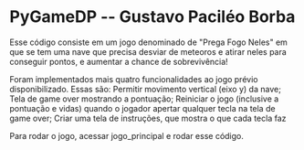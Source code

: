 # PyGameDP -- Gustavo Paciléo Borba

Esse código consiste em um jogo denominado de "Prega Fogo Neles" em que se tem uma nave que precisa desviar de meteoros e atirar neles para conseguir pontos, e aumentar a chance de sobrevivência! 

Foram implementados mais quatro funcionalidades ao jogo prévio disponibilizado. Essas são: 
Permitir movimento vertical (eixo y) da nave;
Tela de game over mostrando a pontuação;
Reiniciar o jogo (inclusive a pontuação e vidas) quando o jogador apertar qualquer tecla na tela de game over;
Criar uma tela de instruções, que mostra o que cada tecla faz

Para rodar o jogo, acessar jogo_principal e rodar esse código.

